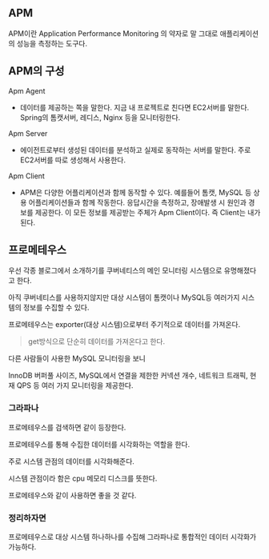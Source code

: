 ## APM

APM이란 Application Performance Monitoring 의 약자로 말 그대로 애플리케이션의 성능을 측정하는 도구다.

## APM의 구성

Apm Agent

- 데이터를 제공하는 쪽을 말한다. 지금 내 프로젝트로 친다면 EC2서버를 말한다. Spring의 톰캣서버, 레디스, Nginx 등을 모니터링한다.

Apm Server

- 에이전트로부터 생성된 데이터를 분석하고 실제로 동작하는 서버를 말한다. 주로 EC2서버를 따로 생성해서 사용한다.

Apm Client

- APM은 다양한 어플리케이션과 함께 동작할 수 있다. 예를들어 톰캣, MySQL 등 상용 어플리케이션들과 함께 작동한다. 응답시간을 측정하고, 장애발생 시 원인과 경보를 제공한다. 이 모든 정보를 제공받는 주체가 Apm Client이다. 즉 Client는 내가된다.

## 프로메테우스

우선 각종 블로그에서 소개하기를 쿠버네티스의 메인 모니터링 시스템으로 유명해졌다고 한다.

아직 쿠버네티스를 사용하지않지만 대상 시스템이 톰캣이나 MySQL등 여러가지 시스템의 정보를 수집할 수 있다.

프로메테우스는 exporter(대상 시스템)으로부터 주기적으로 데이터를 가져온다.

> get방식으로 단순히 데이터를 가져온다고 한다.

다른 사람들이 사용한 MySQL 모니터링을 보니

InnoDB 버퍼풀 사이즈, MySQL에서 연결을 제한한 커넥션 개수, 네트워크 트래픽, 현재 QPS 등 여러 가지 모니터링을 제공한다.

### 그라파나

프로메테우스를 검색하면 같이 등장한다.

프로메테우스를 통해 수집한 데이터를 시각화하는 역할을 한다.

주로 시스템 관점의 데이터를 시각화해준다.

시스템 관점이라 함은 cpu 메모리 디스크를 뜻한다.

프로메테우스와 같이 사용하면 좋을 것 같다.

### 정리하자면

프로메테우스로 대상 시스템 하나하나를 수집해 그라파나로 통합적인 데이터 시각화가 가능하다.
